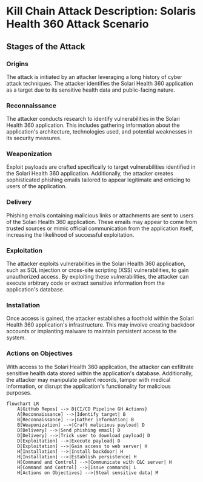 # Kill Chain Attack Description: Solaris Health 360 Attack Scenario
## Stages of the Attack
### Origins
The attack is initiated by an attacker leveraging a long history of cyber attack techniques. The attacker identifies the Solari Health 360 application as a target due to its sensitive health data and public-facing nature.
### Reconnaissance
The attacker conducts research to identify vulnerabilities in the Solari Health 360 application. This includes gathering information about the application's architecture, technologies used, and potential weaknesses in its security measures.
### Weaponization
Exploit payloads are crafted specifically to target vulnerabilities identified in the Solari Health 360 application. Additionally, the attacker creates sophisticated phishing emails tailored to appear legitimate and enticing to users of the application.
### Delivery
Phishing emails containing malicious links or attachments are sent to users of the Solari Health 360 application. These emails may appear to come from trusted sources or mimic official communication from the application itself, increasing the likelihood of successful exploitation.
### Exploitation
The attacker exploits vulnerabilities in the Solari Health 360 application, such as SQL injection or cross-site scripting (XSS) vulnerabilities, to gain unauthorized access. By exploiting these vulnerabilities, the attacker can execute arbitrary code or extract sensitive information from the application's database.
### Installation
Once access is gained, the attacker establishes a foothold within the Solari Health 360 application's infrastructure. This may involve creating backdoor accounts or implanting malware to maintain persistent access to the system.
### Actions on Objectives
With access to the Solari Health 360 application, the attacker can exfiltrate sensitive health data stored within the application's database. Additionally, the attacker may manipulate patient records, tamper with medical information, or disrupt the application's functionality for malicious purposes.
```mermaid
flowchart LR
    A[GitHub Repos] --> B{CI/CD Pipeline GH Actions}
    A[Reconnaissance] -->|Identify target| B
    B[Reconnaissance] -->|Gather information| B
    B[Weaponization] -->|Craft malicious payload| D
    D[Delivery] -->|Send phishing email| D
    D[Delivery] -->|Trick user to download payload| D
    D[Exploitation] -->|Execute payload| D
    D[Exploitation] -->|Gain access to web server| H
    H[Installation] -->|Install backdoor| H
    H[Installation] -->|Establish persistence| H
    H[Command and Control] -->|Communicate with C&C server| H
    H[Command and Control] -->|Issue commands| L
    H[Actions on Objectives] -->|Steal sensitive data| M









